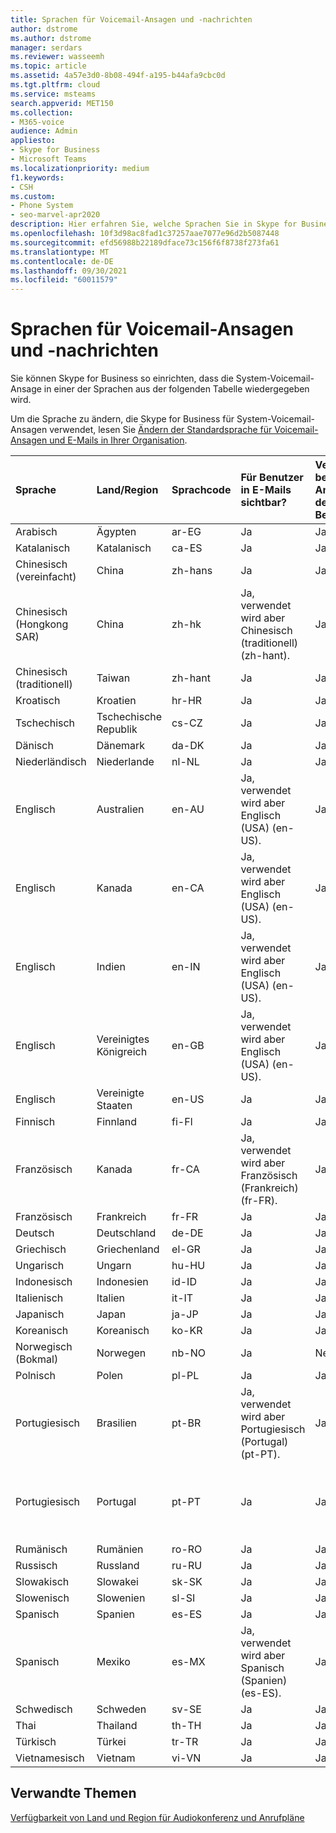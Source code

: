 ```yaml
---
title: Sprachen für Voicemail-Ansagen und -nachrichten
author: dstrome
ms.author: dstrome
manager: serdars
ms.reviewer: wasseemh
ms.topic: article
ms.assetid: 4a57e3d0-8b08-494f-a195-b44afa9cbc0d
ms.tgt.pltfrm: cloud
ms.service: msteams
search.appverid: MET150
ms.collection:
- M365-voice
audience: Admin
appliesto:
- Skype for Business
- Microsoft Teams
ms.localizationpriority: medium
f1.keywords:
- CSH
ms.custom:
- Phone System
- seo-marvel-apr2020
description: Hier erfahren Sie, welche Sprachen Sie in Skype for Business für die Standardsystemnachrichten und Voicemail-Begrüßungen festlegen können.
ms.openlocfilehash: 10f3d98ac8fad1c37257aae7077e96d2b5087448
ms.sourcegitcommit: efd56988b22189dface73c156f6f8738f273fa61
ms.translationtype: MT
ms.contentlocale: de-DE
ms.lasthandoff: 09/30/2021
ms.locfileid: "60011579"
---
```

# <a name="languages-for-voicemail-greetings-and-messages"></a>Sprachen für Voicemail-Ansagen und -nachrichten

Sie können Skype for Business so einrichten, dass die System-Voicemail-Ansage in einer der Sprachen aus der folgenden Tabelle wiedergegeben wird.

Um die Sprache zu ändern, die Skype for Business für System-Voicemail-Ansagen verwendet, lesen Sie [Ändern der Standardsprache für Voicemail-Ansagen und E-Mails in Ihrer Organisation](/microsoftteams/change-the-default-language-for-greetings-and-emails?toc=/skypeforbusiness/toc.json&bc=/skypeforbusiness/breadcrumb/toc.json).


|Sprache  |Land/Region |Sprachcode |Für Benutzer in E-Mails sichtbar? |Verfügbar bei Anrufen des Benutzers?  |Transkription verfügbar? |
|:-----|:-----|:-----|:-----|:-----|:-----|
|Arabisch  |Ägypten   |ar-EG   |Ja   |Ja   |Nein   |
|Katalanisch   |Katalanisch   |ca-ES   |Ja   |Ja   |Nein   |
|Chinesisch (vereinfacht)   |China  |zh-hans   |Ja   |Ja   |Ja   |
|Chinesisch (Hongkong SAR)   |China   |zh-hk   |Ja, verwendet wird aber Chinesisch (traditionell) (zh-hant).  | Ja  |Ja, verwendet wird aber Chinesisch (traditionell) (zh-hant).   |
|Chinesisch (traditionell)   |Taiwan   |zh-hant   |Ja   |Ja   |Nein  |
|Kroatisch |Kroatien   |hr-HR  |Ja  |Ja   |Nein   |
|Tschechisch  |Tschechische Republik   |cs-CZ   |Ja   |Ja   |Nein   |
|Dänisch  |Dänemark   |da-DK  |Ja   |Ja   |Nein   |
|Niederländisch   |Niederlande   |nl-NL  |Ja   |Ja   |Nein   |
|Englisch   |Australien   |en-AU   |Ja, verwendet wird aber Englisch (USA) (en-US).  |Ja  |Ja, verwendet wird aber Englisch (USA) (en-US). |
|Englisch   |Kanada   |en-CA   |Ja, verwendet wird aber Englisch (USA) (en-US).  |Ja  |Ja, verwendet wird aber Englisch (USA) (en-US).   |
|Englisch   |Indien  |en-IN   |Ja, verwendet wird aber Englisch (USA) (en-US).   |Ja   |Ja, verwendet wird aber Englisch (USA) (en-US).  |
|Englisch   |Vereinigtes Königreich   |en-GB   |Ja, verwendet wird aber Englisch (USA) (en-US).   |Ja   |Ja, verwendet wird aber Englisch (USA) (en-US).   |
|Englisch  |Vereinigte Staaten   |en-US   |Ja  |Ja  |Ja  |
|Finnisch   |Finnland   |fi-Fl  |Ja  |Ja  |Nein  |
|Französisch   |Kanada   |fr-CA  |Ja, verwendet wird aber Französisch (Frankreich) (fr-FR).  |Ja  |Ja, verwendet wird aber Französisch (Frankreich) (fr-FR).  |
|Französisch   |Frankreich   |fr-FR  |Ja  |Ja  |Ja  |
|Deutsch   |Deutschland   |de-DE   |Ja   |Ja  |Ja   |
|Griechisch  |Griechenland   |el-GR   |Ja   |Ja   |Nein   |
|Ungarisch  |Ungarn   |hu-HU   |Ja   |Ja  |Nein   |
|Indonesisch  |Indonesien   |id-ID   |Ja   |Ja   |Nein  |
|Italienisch   |Italien   |it-IT   |Ja  |Ja   |Ja   |
|Japanisch   |Japan   |ja-JP   |Ja   |Ja   |Ja   |
|Koreanisch   |Koreanisch   |ko-KR   |Ja  |Ja   |Nein   |
|Norwegisch (Bokmal)   |Norwegen  |nb-NO   |Ja   |Nein  |Nein   |
|Polnisch   |Polen   |pl-PL   |Ja   | Ja  |Nein   |
|Portugiesisch   |Brasilien   |pt-BR   |Ja, verwendet wird aber Portugiesisch (Portugal) (pt-PT).   |Ja  |Ja  |
|Portugiesisch  |Portugal  |pt-PT   |Ja   |Ja   |Ja, verwendet wird aber Portugiesisch (Brasilien) (pt-BR).   |
|Rumänisch |Rumänien   |ro-RO  |Ja   |Ja   |Nein   |
|Russisch  |Russland   |ru-RU  |Ja   |Ja   |Nein   |
|Slowakisch  |Slowakei   |sk-SK  |Ja   |Ja  |Nein   |
|Slowenisch  |Slowenien  |sl-SI   |Ja   |Ja   |Nein   |
|Spanisch   |Spanien   |es-ES   |Ja   |Ja   |Ja   |
|Spanisch   |Mexiko   |es-MX   |Ja, verwendet wird aber Spanisch (Spanien) (es-ES).   |Ja   |Ja, verwendet wird aber Spanisch (Spanien) (es-ES).   |
|Schwedisch   |Schweden   |sv-SE   |Ja   |Ja   |Nein   |
|Thai  |Thailand   |th-TH   |Ja   |Ja   |Nein   |
|Türkisch   |Türkei   |tr-TR   |Ja   |Ja   |Nein   |
|Vietnamesisch  |Vietnam   |vi-VN   |Ja   |Ja   |Nein   |

## <a name="related-topics"></a>Verwandte Themen

[Verfügbarkeit von Land und Region für Audiokonferenz und Anrufpläne](/microsoftteams/country-and-region-availability-for-audio-conferencing-and-calling-plans/country-and-region-availability-for-audio-conferencing-and-calling-plans?toc=/skypeforbusiness/toc.json&bc=/skypeforbusiness/breadcrumb/toc.json)
